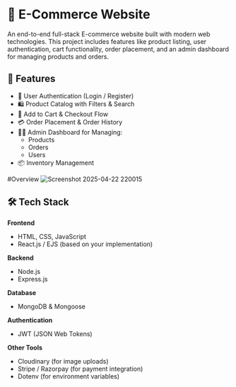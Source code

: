 # 🛒 E-Commerce Website

An end-to-end full-stack E-commerce website built with modern web technologies. This project includes features like product listing, user authentication, cart functionality, order placement, and an admin dashboard for managing products and orders.
## 📌 Features

- 🔐 User Authentication (Login / Register)
- 🛍️ Product Catalog with Filters & Search
- 🛒 Add to Cart & Checkout Flow
- 💳 Order Placement & Order History
- 🧑‍💻 Admin Dashboard for Managing:
  - Products
  - Orders
  - Users
- 📦 Inventory Management

#Overview
![Screenshot 2025-04-22 220015](https://github.com/user-attachments/assets/52502625-dc14-40ae-a701-6dd713b0a787)


## 🛠️ Tech Stack

**Frontend**  
- HTML, CSS, JavaScript  
- React.js / EJS (based on your implementation)

**Backend**  
- Node.js  
- Express.js

**Database**  
- MongoDB & Mongoose

**Authentication**  
- JWT (JSON Web Tokens)

**Other Tools**  
- Cloudinary (for image uploads)  
- Stripe / Razorpay (for payment integration)  
- Dotenv (for environment variables)
